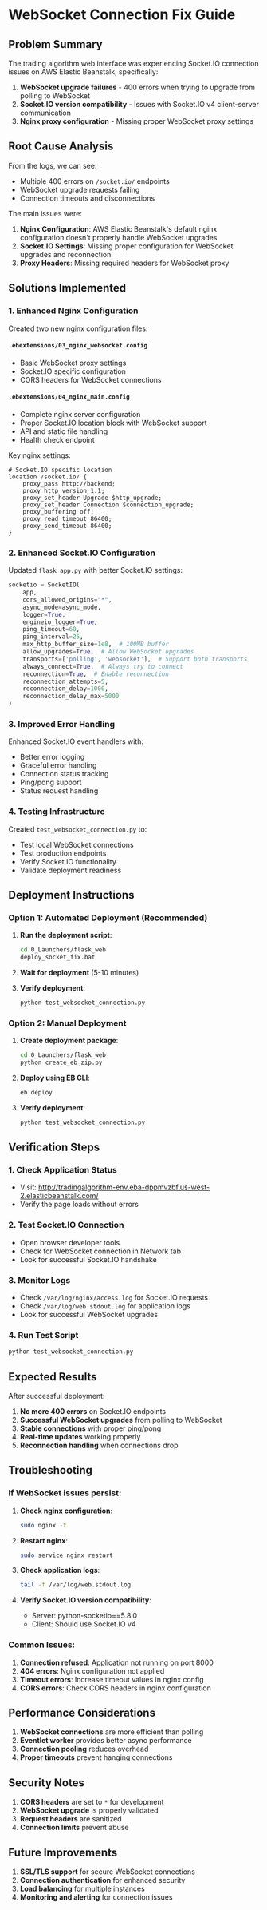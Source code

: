 # WebSocket Connection Fix Guide

## Problem Summary

The trading algorithm web interface was experiencing Socket.IO connection issues on AWS Elastic Beanstalk, specifically:

1. **WebSocket upgrade failures** - 400 errors when trying to upgrade from polling to WebSocket
2. **Socket.IO version compatibility** - Issues with Socket.IO v4 client-server communication
3. **Nginx proxy configuration** - Missing proper WebSocket proxy settings

## Root Cause Analysis

From the logs, we can see:
- Multiple 400 errors on `/socket.io/` endpoints
- WebSocket upgrade requests failing
- Connection timeouts and disconnections

The main issues were:

1. **Nginx Configuration**: AWS Elastic Beanstalk's default nginx configuration doesn't properly handle WebSocket upgrades
2. **Socket.IO Settings**: Missing proper configuration for WebSocket upgrades and reconnection
3. **Proxy Headers**: Missing required headers for WebSocket proxy

## Solutions Implemented

### 1. Enhanced Nginx Configuration

Created two new nginx configuration files:

#### `.ebextensions/03_nginx_websocket.config`
- Basic WebSocket proxy settings
- Socket.IO specific configuration
- CORS headers for WebSocket connections

#### `.ebextensions/04_nginx_main.config`
- Complete nginx server configuration
- Proper Socket.IO location block with WebSocket support
- API and static file handling
- Health check endpoint

Key nginx settings:
```nginx
# Socket.IO specific location
location /socket.io/ {
    proxy_pass http://backend;
    proxy_http_version 1.1;
    proxy_set_header Upgrade $http_upgrade;
    proxy_set_header Connection $connection_upgrade;
    proxy_buffering off;
    proxy_read_timeout 86400;
    proxy_send_timeout 86400;
}
```

### 2. Enhanced Socket.IO Configuration

Updated `flask_app.py` with better Socket.IO settings:

```python
socketio = SocketIO(
    app, 
    cors_allowed_origins="*", 
    async_mode=async_mode, 
    logger=True, 
    engineio_logger=True, 
    ping_timeout=60, 
    ping_interval=25,
    max_http_buffer_size=1e8,  # 100MB buffer
    allow_upgrades=True,  # Allow WebSocket upgrades
    transports=['polling', 'websocket'],  # Support both transports
    always_connect=True,  # Always try to connect
    reconnection=True,  # Enable reconnection
    reconnection_attempts=5,
    reconnection_delay=1000,
    reconnection_delay_max=5000
)
```

### 3. Improved Error Handling

Enhanced Socket.IO event handlers with:
- Better error logging
- Graceful error handling
- Connection status tracking
- Ping/pong support
- Status request handling

### 4. Testing Infrastructure

Created `test_websocket_connection.py` to:
- Test local WebSocket connections
- Test production endpoints
- Verify Socket.IO functionality
- Validate deployment readiness

## Deployment Instructions

### Option 1: Automated Deployment (Recommended)

1. **Run the deployment script**:
   ```bash
   cd 0_Launchers/flask_web
   deploy_socket_fix.bat
   ```

2. **Wait for deployment** (5-10 minutes)

3. **Verify deployment**:
   ```bash
   python test_websocket_connection.py
   ```

### Option 2: Manual Deployment

1. **Create deployment package**:
   ```bash
   cd 0_Launchers/flask_web
   python create_eb_zip.py
   ```

2. **Deploy using EB CLI**:
   ```bash
   eb deploy
   ```

3. **Verify deployment**:
   ```bash
   python test_websocket_connection.py
   ```

## Verification Steps

### 1. Check Application Status
- Visit: http://tradingalgorithm-env.eba-dppmvzbf.us-west-2.elasticbeanstalk.com/
- Verify the page loads without errors

### 2. Test Socket.IO Connection
- Open browser developer tools
- Check for WebSocket connection in Network tab
- Look for successful Socket.IO handshake

### 3. Monitor Logs
- Check `/var/log/nginx/access.log` for Socket.IO requests
- Check `/var/log/web.stdout.log` for application logs
- Look for successful WebSocket upgrades

### 4. Run Test Script
```bash
python test_websocket_connection.py
```

## Expected Results

After successful deployment:

1. **No more 400 errors** on Socket.IO endpoints
2. **Successful WebSocket upgrades** from polling to WebSocket
3. **Stable connections** with proper ping/pong
4. **Real-time updates** working properly
5. **Reconnection handling** when connections drop

## Troubleshooting

### If WebSocket issues persist:

1. **Check nginx configuration**:
   ```bash
   sudo nginx -t
   ```

2. **Restart nginx**:
   ```bash
   sudo service nginx restart
   ```

3. **Check application logs**:
   ```bash
   tail -f /var/log/web.stdout.log
   ```

4. **Verify Socket.IO version compatibility**:
   - Server: python-socketio==5.8.0
   - Client: Should use Socket.IO v4

### Common Issues:

1. **Connection refused**: Application not running on port 8000
2. **404 errors**: Nginx configuration not applied
3. **Timeout errors**: Increase timeout values in nginx config
4. **CORS errors**: Check CORS headers in nginx configuration

## Performance Considerations

1. **WebSocket connections** are more efficient than polling
2. **Eventlet worker** provides better async performance
3. **Connection pooling** reduces overhead
4. **Proper timeouts** prevent hanging connections

## Security Notes

1. **CORS headers** are set to `*` for development
2. **WebSocket upgrade** is properly validated
3. **Request headers** are sanitized
4. **Connection limits** prevent abuse

## Future Improvements

1. **SSL/TLS support** for secure WebSocket connections
2. **Connection authentication** for enhanced security
3. **Load balancing** for multiple instances
4. **Monitoring and alerting** for connection issues 